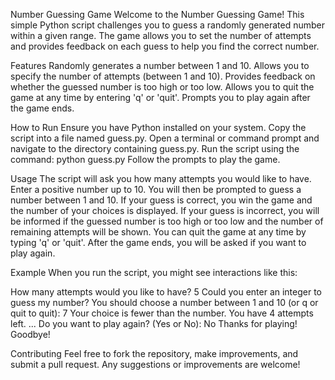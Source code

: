 Number Guessing Game
Welcome to the Number Guessing Game! This simple Python script challenges you to guess a randomly generated number within a given range.
The game allows you to set the number of attempts and provides feedback on each guess to help you find the correct number.

Features
Randomly generates a number between 1 and 10.
Allows you to specify the number of attempts (between 1 and 10).
Provides feedback on whether the guessed number is too high or too low.
Allows you to quit the game at any time by entering 'q' or 'quit'.
Prompts you to play again after the game ends.

How to Run
Ensure you have Python installed on your system.
Copy the script into a file named guess.py.
Open a terminal or command prompt and navigate to the directory containing guess.py.
Run the script using the command:
python guess.py
Follow the prompts to play the game.

Usage
The script will ask you how many attempts you would like to have. Enter a positive number up to 10.
You will then be prompted to guess a number between 1 and 10.
If your guess is correct, you win the game and the number of your choices is displayed.
If your guess is incorrect, you will be informed if the guessed number is too high or too low and the number of remaining attempts will be shown.
You can quit the game at any time by typing 'q' or 'quit'.
After the game ends, you will be asked if you want to play again.

Example
When you run the script, you might see interactions like this:

How many attempts would you like to have? 5
Could you enter an integer to guess my number?
You should choose a number between 1 and 10 (or q or quit to quit): 7
Your choice is fewer than the number.
You have 4 attempts left.
...
Do you want to play again? (Yes or No): No
Thanks for playing! Goodbye!

Contributing
Feel free to fork the repository, make improvements, and submit a pull request. Any suggestions or improvements are welcome!


